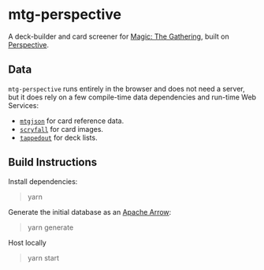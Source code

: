 # mtg-perspective

A deck-builder and card screener for
[Magic: The Gathering](https://magic.wizards.com/en), built on
[Perspective](https://perspective.finos.org).

## Data

`mtg-perspective` runs entirely in the browser and does not need a server, but it does
rely on a few compile-time data dependencies and run-time Web Services:

* [`mtgjson`](https://github.com/mtgjson/mtgjson) for card reference data.
* [`scryfall`](https://scryfall.com/) for card images.
* [`tappedout`](https://tappedout.net/) for deck lists.

## Build Instructions

Install dependencies:

> yarn

Generate the initial database as an [Apache Arrow](https://arrow.apache.org/):

> yarn generate

Host locally

> yarn start